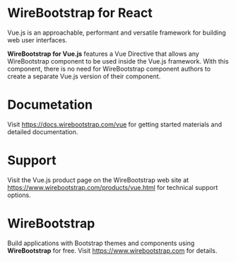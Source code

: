 # WireBootstrap for React
Vue.js is an approachable, performant and versatile framework for building web user interfaces.

**WireBootstrap for Vue.js** features a Vue Directive that allows any WireBootstrap component to be used inside the Vue.js framework.  With this component, there is no need for WireBootstrap component authors to create a separate Vue.js version of their component.  

# Documetation
Visit https://docs.wirebootstrap.com/vue for getting started materials and detailed documentation.

# Support
Visit the Vue.js product page on the WireBootstrap web site at https://www.wirebootstrap.com/products/vue.html for technical support options.

# WireBootstrap
Build applications with Bootstrap themes and components using **WireBootstrap** for free.  Visit https://www.wirebootstrap.com for details.